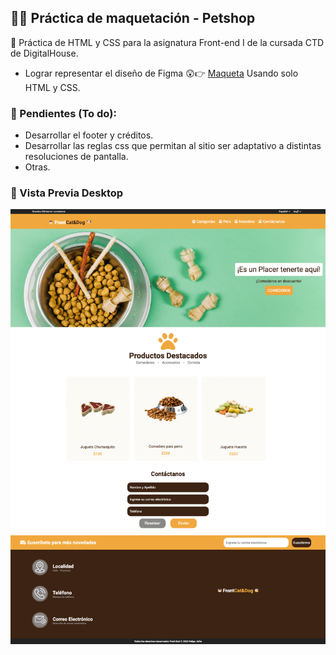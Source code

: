 ## 🧑‍💻 Práctica de maquetación - Petshop

🤖 Práctica de HTML y CSS para la asignatura Front-end I de la cursada CTD de DigitalHouse.

- Lograr representar el diseño de Figma 😲👉 [Maqueta](https://www.figma.com/file/31NtnGFVE8XyUbfA8Esktw/Petshop?node-id=1:8) Usando solo HTML y CSS.

### 📝 Pendientes (To do):

- Desarrollar el footer y créditos.
- Desarrollar las reglas css que permitan al sitio ser adaptativo a distintas resoluciones de pantalla.
- Otras.

### 📸 Vista Previa Desktop

![Vista previa de la versión Desktop](https://raw.githubusercontent.com/felipejoq/petshop-maqueta/master/preview-desktop-version.png)
